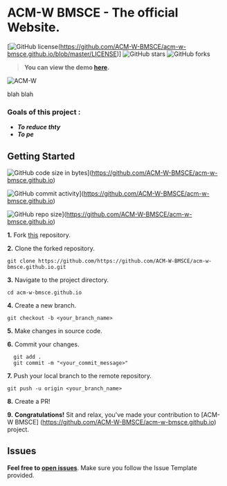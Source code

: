 # ACM-W BMSCE - The official Website.

[![GitHub license](https://img.shields.io/badge/license-MIT-success.svg?style=for-the-badge&logo=gitter)(https://github.com/ACM-W-BMSCE/acm-w-bmsce.github.io/blob/master/LICENSE)]
![GitHub stars](https://github.com/ACM-W-BMSCE/acm-w-bmsce.github.io/stargazers)
![GitHub forks](https://github.com/ACM-W-BMSCE/acm-w-bmsce.github.io/network/members)

> **You can view the demo [here](https://acm-w-bmsce.github.io/).**


![ACM-W](https://img.shields.io/badge/ACM--W-BMSCE-orange)


blah blah

### Goals of this project :

- **_To reduce thty_**
- **_To pe_**


## Getting Started

![GitHub code size in bytes](https://img.shields.io/github/languages/code-size/vinitshahdeo/Water-Monitoring-System?logo=github)](https://github.com/ACM-W-BMSCE/acm-w-bmsce.github.io) 

![GitHub commit activity](https://img.shields.io/github/commit-activity/m/vinitshahdeo/Water-Monitoring-System?color=bluevoilet&logo=github)](https://github.com/ACM-W-BMSCE/acm-w-bmsce.github.io) 

![GitHub repo size](https://img.shields.io/github/repo-size/vinitshahdeo/Water-Monitoring-System?logo=github)](https://github.com/ACM-W-BMSCE/acm-w-bmsce.github.io)

**1.** Fork [this](https://github.com/ACM-W-BMSCE/acm-w-bmsce.github.io) repository.

**2.** Clone the forked repository.

```terminal
git clone https://github.com/https://github.com/ACM-W-BMSCE/acm-w-bmsce.github.io.git
```

**3.** Navigate to the project directory.

```terminal
cd acm-w-bmsce.github.io
```

**4.** Create a new branch.

```terminal
git checkout -b <your_branch_name>
```

**5.** Make changes in source code.

**6.** Commit your changes.

```terminal
  git add .
  git commit -m "<your_commit_message>"
```

**7.** Push your local branch to the remote repository.

```terminal
git push -u origin <your_branch_name>
```

**8.** Create a PR!

**9.** **Congratulations!** Sit and relax, you've made your contribution to [ACM-W BMSCE]
(https://github.com/ACM-W-BMSCE/acm-w-bmsce.github.io) project.

## Issues

**Feel free to [open issues](https://github.com/ACM-W-BMSCE/acm-w-bmsce.github.io/issues/new)**. Make sure you follow the Issue Template provided.
